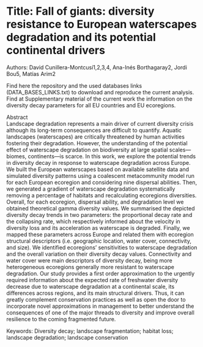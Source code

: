 # Title: Fall of giants: diversity resistance to European waterscapes degradation and its potential continental drivers
Authors: David Cunillera-Montcusí1,2,3,4, Ana-Inés Borthagaray2, Jordi Bou5, Matías Arim2

Find here the repository and the used databases links (DATA_BASES_LINKS.txt) to download and reproduce the current analysis. Find at Supplementary material of the current work the information on the diversity decay parameters for all EU countries and EU ecoregions. 

Abstract  
Landscape degradation represents a main driver of current diversity crisis although its long-term consequences are difficult to quantify. Aquatic landscapes (waterscapes) are critically threatened by human activities fostering their degradation. However, the understanding of the potential effect of waterscape degradation on biodiversity at large spatial scales—biomes, continents—is scarce. In this work, we explore the potential trends in diversity decay in response to waterscape degradation across Europe. We built the European waterscapes based on available satellite data and simulated diversity patterns using a coalescent metacommunity model run for each European ecoregion and considering nine dispersal abilities. Then, we generated a gradient of waterscape degradation systematically removing a percentage of habitats and recalculating ecoregions diversities. Overall, for each ecoregion, dispersal ability, and degradation level we obtained theoretical gamma diversity values. We summarised the depicted diversity decay trends in two parameters: the proportional decay rate and the collapsing rate, which respectively informed about the velocity in diversity loss and its acceleration as waterscape is degraded. Finally, we mapped these parameters across Europe and related them with ecoregion structural descriptors (i.e. geographic location, water cover, connectivity, and size). We identified ecoregions’ sensitivities to waterscape degradation and the overall variation on their diversity decay values. Connectivity and water cover were main descriptors of diversity decay, being more heterogeneous ecoregions generally more resistant to waterscape degradation. Our study provides a first order approximation to the urgently required information about the expected rate of freshwater diversity decrease due to waterscape degradation at a continental scale, its differences across regions, and its main structural drivers. Thus, it can greatly complement conservation practices as well as open the door to incorporate novel approximations in management to better understand the consequences of one of the major threads to diversity and improve overall resilience to the coming fragmented future. 

Keywords: Diversity decay; landscape fragmentation; habitat loss; landscape degradation; landscape conservation
